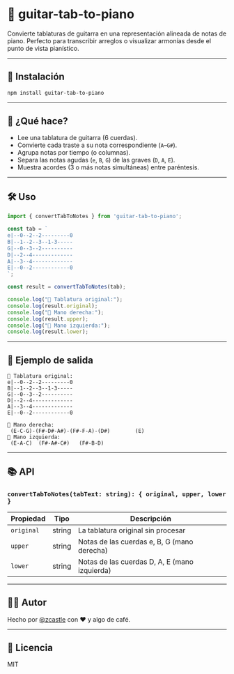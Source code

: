 # 🎸 guitar-tab-to-piano

Convierte tablaturas de guitarra en una representación alineada de notas de piano. Perfecto para transcribir arreglos o visualizar armonías desde el punto de vista pianístico.

---

## 🚀 Instalación

```bash
npm install guitar-tab-to-piano
```

---

## 🧠 ¿Qué hace?

- Lee una tablatura de guitarra (6 cuerdas).
- Convierte cada traste a su nota correspondiente (`A`–`G#`).
- Agrupa notas por tiempo (o columnas).
- Separa las notas agudas (`e`, `B`, `G`) de las graves (`D`, `A`, `E`).
- Muestra acordes (3 o más notas simultáneas) entre paréntesis.

---

## 🛠 Uso

```ts
import { convertTabToNotes } from 'guitar-tab-to-piano';

const tab = `
e|--0--2--2---------0
B|--1--2--3--1-3-----
G|--0--3--2----------
D|--2--4-------------
A|--3--4-------------
E|--0--2------------0
`;

const result = convertTabToNotes(tab);

console.log("🎼 Tablatura original:");
console.log(result.original);
console.log("🎹 Mano derecha:");
console.log(result.upper);
console.log("🎹 Mano izquierda:");
console.log(result.lower);
```

---

## 🧪 Ejemplo de salida

```
🎼 Tablatura original:
e|--0--2--2---------0
B|--1--2--3--1-3-----
G|--0--3--2----------
D|--2--4-------------
A|--3--4-------------
E|--0--2------------0

🎹 Mano derecha:
 (E-C-G)-(F#-D#-A#)-(F#-F-A)-(D#)        (E)     
🎹 Mano izquierda:
 (E-A-C)  (F#-A#-C#)   (F#-B-D)
```

---

## 📚 API

### `convertTabToNotes(tabText: string): { original, upper, lower }`

| Propiedad | Tipo     | Descripción                                     |
|-----------|----------|-------------------------------------------------|
| `original` | string   | La tablatura original sin procesar             |
| `upper`    | string   | Notas de las cuerdas e, B, G (mano derecha)    |
| `lower`    | string   | Notas de las cuerdas D, A, E (mano izquierda)  |

---

## 🧑‍💻 Autor

Hecho por [@zcastle](https://github.com/zcastle) con ❤️ y algo de café.

---

## 🪪 Licencia

MIT
